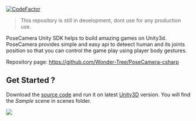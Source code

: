 [![CodeFactor](https://www.codefactor.io/repository/github/wonder-tree/posecamera-csharp/badge)](https://www.codefactor.io/repository/github/wonder-tree/posecamera-csharp)
> This repository is still in development, dont use for any production use.

PoseCamera Unity SDK helps to build amazing games on Unity3d. PoseCamera provides simple and easy api to deteect human and its joints position so that you can control the game play using player body gestures.

Repository page: https://github.com/Wonder-Tree/PoseCamera-csharp

## Get Started ?
Download the [source code](https://github.com/Wonder-Tree/PoseCamera-csharp) and run it on latest [Unity3D](https://unity.com/) version. You will find the *Sample* scene in scenes folder. 

![](../_media/unity-screenshot.png)

